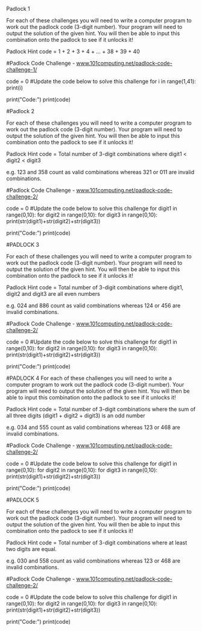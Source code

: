 Padlock 1

For each of these challenges you will need to write a computer program to work out the padlock code (3-digit number). Your program will need to output the solution of the given hint. You will then be able to input this combination onto the padlock to see if it unlocks it!

Padlock Hint
code = 1 + 2 + 3 + 4 + … + 38 + 39 + 40

#Padlock Code Challenge - www.101computing.net/padlock-code-challenge-1/

code = 0
#Update the code below to solve this challenge
for i in range(1,41):
print(i)

print("Code:")
print(code)

#Padlock 2

For each of these challenges you will need to write a computer program to work out the padlock code (3-digit number). Your program will need to output the solution of the given hint. You will then be able to input this combination onto the padlock to see if it unlocks it!

Padlock Hint
code = Total number of 3-digit combinations where digit1 < digit2 < digit3

e.g. 123 and 358 count as valid combinations whereas 321 or 011 are invalid combinations.

#Padlock Code Challenge - www.101computing.net/padlock-code-challenge-2/

code = 0
#Update the code below to solve this challenge
for digit1 in range(0,10):
for digit2 in range(0,10):
for digit3 in range(0,10):
print(str(digit1)+str(digit2)+str(digit3))

print("Code:")
print(code)

#PADLOCK 3

For each of these challenges you will need to write a computer program to work out the padlock code (3-digit number). Your program will need to output the solution of the given hint. You will then be able to input this combination onto the padlock to see if it unlocks it!

Padlock Hint
code = Total number of 3-digit combinations where digit1, digit2 and digit3 are all even numbers

e.g. 024 and 886 count as valid combinations whereas 124 or 456 are invalid combinations.

#Padlock Code Challenge - www.101computing.net/padlock-code-challenge-2/

code = 0
#Update the code below to solve this challenge
for digit1 in range(0,10):
for digit2 in range(0,10):
for digit3 in range(0,10):
print(str(digit1)+str(digit2)+str(digit3))

print("Code:")
print(code)

#PADLOCK 4
For each of these challenges you will need to write a computer program to work out the padlock code (3-digit number). Your program will need to output the solution of the given hint. You will then be able to input this combination onto the padlock to see if it unlocks it!

Padlock Hint
code = Total number of 3-digit combinations where the sum of all three digits (digit1 + digit2 + digit3) is an odd number

e.g. 034 and 555 count as valid combinations whereas 123 or 468 are invalid combinations.

#Padlock Code Challenge - www.101computing.net/padlock-code-challenge-2/

code = 0
#Update the code below to solve this challenge
for digit1 in range(0,10):
for digit2 in range(0,10):
for digit3 in range(0,10):
print(str(digit1)+str(digit2)+str(digit3))

print("Code:")
print(code)

#PADLOCK 5

For each of these challenges you will need to write a computer program to work out the padlock code (3-digit number). Your program will need to output the solution of the given hint. You will then be able to input this combination onto the padlock to see if it unlocks it!

Padlock Hint
code = Total number of 3-digit combinations where at least two digits are equal.

e.g. 030 and 558 count as valid combinations whereas 123 or 468 are invalid combinations.

#Padlock Code Challenge - www.101computing.net/padlock-code-challenge-2/

code = 0
#Update the code below to solve this challenge
for digit1 in range(0,10):
for digit2 in range(0,10):
for digit3 in range(0,10):
print(str(digit1)+str(digit2)+str(digit3))

print("Code:")
print(code)
